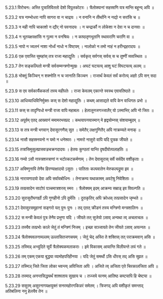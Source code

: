 5.23.1
विरोचनः:
अस्ति पुत्रातिविततो देशो विपुलकोटरः ।
त्रैलोक्यानां सहस्राणि यत्र मान्ति बहून्य् अपि ॥


5.23.2
यत्र नाम्भोधरा नापि सागरा वा न चाद्रयः ।
न वनानि न तीर्थानि न नद्यो न सरांसि च ॥


5.23.3
न मही नापि चाकाशो न द्यौर् नो पवनादयः ।
न चन्द्रार्कौ न लोकेशा न देवा न च दानवाः ॥


5.23.4
न भूतयक्षरक्षांसि न गुल्मा न वनश्रियः ।
न काष्ठतृणभूतानि स्थावराणि चराणि वा ॥


5.23.5
नापो न ज्वलनं नाशा नोर्ध्वं नाधो न विष्टपम् ।
नालोको न तमो नाहं न हरीन्द्रहरादयः ॥


5.23.6
एक एवास्ति सुमहांस् तत्र राजा महाद्युतिः ।
सर्वकृत् सर्वगस् सर्वस् स च तूष्णीं व्यवस्थितः ॥


5.23.7
तेन सङ्कल्पितो मन्त्री सर्वसम्मन्त्रणोन्मुखः ।
अघटं घटयत्य् आशु घटं विघटयत्य् अलम् ॥


5.23.8
भोक्तुं किञ्चिन् न शक्नोति न च जानाति किञ्चन ।
राजार्थं केवलं सर्वं करोत्य् अज्ञो ऽपि सन् सदा ॥


5.23.9
स एव सर्वकार्यैककर्ता तस्य महीपतेः ।
राजा केवलम् एकान्ते स्वस्थ एवावतिष्ठते ॥


5.23.10
आधिव्याधिविनिर्मुक्तः कस् स देशो महाद्युतिः ।
कथम् आसाद्यते वापि केन वाधिगतः प्रभो ॥


5.23.11
कस् स तादृग्विधो मन्त्री राजा वापि महाबलः ।
हेलालूनजगज्जालैर् यो ऽस्माभिर् अपि नो जितः ॥


5.23.12
अपूर्वम् एतद् आख्यानं ममामरभयप्रद ।
कथयापनयास्मान् मे हृद्व्योम्नस् संशयाम्बुदम् ॥


5.23.13
स तत्र मन्त्री भगवान् देवासुरगणैस् सुत ।
समेतैर् लक्षगुणितैर् अपि नाक्रम्यते मनाक् ॥


5.23.14
नासौ सहस्रनयनो न यमो न धनेश्वरः ।
नामरो नासुरो वापि यदि पुत्रक जीयते ॥


5.23.15
तत्रासिमुसुलप्रासवज्रचक्रगदादयः ।
हेतयः कुण्ठतां यान्ति दृषदीवोत्पलाहतिः ॥


5.23.16
गम्यो ऽसौ नास्त्रशस्त्राणां न भटोत्कटकर्मणाम् ।
तेन देवासुरास् सर्वे सर्वदैव वशीकृताः ॥


5.23.17
अविष्णुनापि तेनैव हिरण्याक्षादयो ऽसुराः ।
पातिताः कल्पवातेन मेरुकल्पद्रुमा इव ॥


5.23.18
नारायणादयो देवा अपि सर्वावबोधिनः ।
तेनाक्रम्य यथाकामम् अवटेषु निवेशिताः ॥


5.23.19
तत्प्रसादेन साटोपं पञ्चमात्रशरस् स्मरः ।
त्रैलोक्यम् इदम् आक्रम्य सम्राड् इव विवल्गति ॥


5.23.20
सुरासुरौघगर्ह्यो ऽपि गुणहीनो ऽपि दुर्मतिः ।
दुराकृतिर् अपि क्रोधस् तत्प्रसादेन जृम्भते ॥


5.23.21
देवासुरसमूहानां सङ्गरो यत् पुनः पुनः ।
तद् एतत् क्रीडनं तस्य मन्त्रिणो मन्त्रशालिनः ॥


5.23.22
स मन्त्री केवलं पुत्र तेनैव प्रभुणा यदि ।
जीयते तत् सुजेयो ऽसाव् अन्यथा त्व् अचलाचलः ॥


5.23.23
तस्यैव तत्प्रभोः काले जेतुं तं मन्त्रिणं निजम् ।
इच्छा सञ्जायते तेन जीयते ऽसाव् अयत्नतः ॥


5.23.24
त्रैलोक्यवलनामल्लम् उल्लासितजगत्त्रयम् ।
जेतुं चेद् अस्ति ते शक्तिस् तत् पराक्रमवान् असि ॥


5.23.25
तस्मिन्न् अभ्युदिते सूर्ये त्रैलोक्यकमलाकराः ।
इमे विकासम् आयान्ति विलीयन्ते लयं गते ॥


5.23.26
तम् एकम् एकया बुद्ध्या व्यामोहपरिहीनया ।
यदि जेतुं समर्थो ऽसि धीरस् तद् असि सुव्रत ॥


5.23.27
तस्मिञ् जिते जिता लोका भवन्त्य् अविजिता अपि ।
अजिते त्व् अजिता एते चिरकालजिता अपि ॥


5.23.28
तस्माद् अनन्तसिद्ध्यर्थं शाश्वताय सुखाय च ।
तज्जये यत्नम् आतिष्ठ कष्टयापि हि चेष्टया ॥


5.23.29
ससुरम् असुरनागयक्षयुक्तं सनरमहोरगकिन्नरं समेतम् ।
त्रिजगद् अपि वशीकृतं समन्ताद् अतिबलिना ननु हेलयैव तेन ॥

